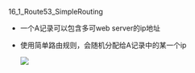 16_1_Route53_SimpleRouting

- 一个A记录可以包含多可web server的ip地址
- 使用简单路由规则，会随机分配给A记录中的某一个ip

  ![](https://i.loli.net/2019/07/09/5d2405eaaab4789670.png)
